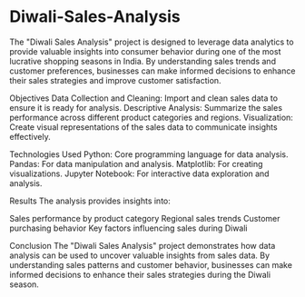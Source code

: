 # Diwali-Sales-Analysis
The "Diwali Sales Analysis" project is designed to leverage data analytics to provide valuable insights into consumer behavior during one of the most lucrative shopping seasons in India. By understanding sales trends and customer preferences, businesses can make informed decisions to enhance their sales strategies and improve customer satisfaction.

Objectives
Data Collection and Cleaning: Import and clean sales data to ensure it is ready for analysis.
Descriptive Analysis: Summarize the sales performance across different product categories and regions.
Visualization: Create visual representations of the sales data to communicate insights effectively.

Technologies Used
Python: Core programming language for data analysis.
Pandas: For data manipulation and analysis.
Matplotlib: For creating visualizations.
Jupyter Notebook: For interactive data exploration and analysis.

Results
The analysis provides insights into:

Sales performance by product category
Regional sales trends
Customer purchasing behavior
Key factors influencing sales during Diwali

Conclusion
The "Diwali Sales Analysis" project demonstrates how data analysis can be used to uncover valuable insights from sales data. By understanding sales patterns and customer behavior, businesses can make informed decisions to enhance their sales strategies during the Diwali season.
